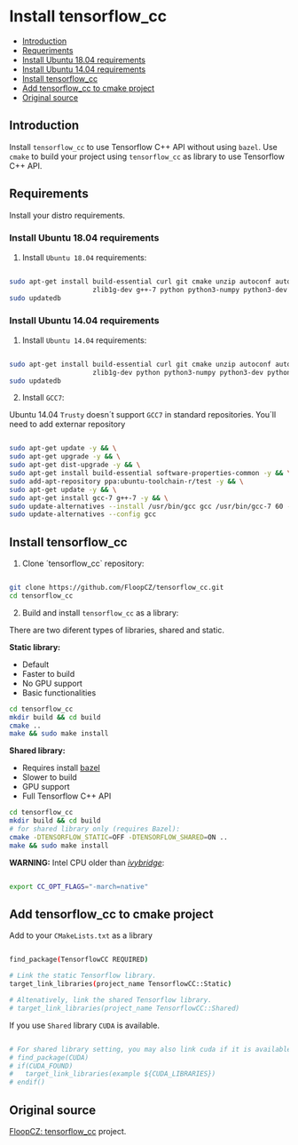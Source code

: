 # Install tensorflow_cc

- [Introduction](#introduction)
- [Requeriments](#requeriments)
- [Install Ubuntu 18.04 requirements](#install-ubuntu-18.04-requirements)
- [Install Ubuntu 14.04 requirements](#install-ubuntu-14.04-requirements)
- [Install tensorflow_cc](#install-tensorflow_cc)
- [Add tensorflow_cc to cmake project](add-tensorflow_cc-to-cmake-project)
- [Original source](#original-source)

## Introduction

Install `tensorflow_cc` to use Tensorflow C++ API without using `bazel`. Use `cmake` to build your project using `tensorflow_cc` as library to use Tensorflow C++ API.

## Requirements

Install your distro requirements.

### Install Ubuntu 18.04 requirements

1. Install `Ubuntu 18.04` requirements:

```bash

sudo apt-get install build-essential curl git cmake unzip autoconf autogen automake libtool mlocate \
                     zlib1g-dev g++-7 python python3-numpy python3-dev python3-pip python3-wheel wget
sudo updatedb

```

### Install Ubuntu 14.04 requirements

1. Install `Ubuntu 14.04` requirements:

```bash

sudo apt-get install build-essential curl git cmake unzip autoconf autogen automake libtool mlocate \
                     zlib1g-dev python python3-numpy python3-dev python3-pip python3-wheel wget
sudo updatedb

```

2. Install `GCC7`:

Ubuntu 14.04 `Trusty` doesn´t support `GCC7` in standard repositories. You´ll need to add externar repository

```bash

sudo apt-get update -y && \
sudo apt-get upgrade -y && \
sudo apt-get dist-upgrade -y && \
sudo apt-get install build-essential software-properties-common -y && \
sudo add-apt-repository ppa:ubuntu-toolchain-r/test -y && \
sudo apt-get update -y && \
sudo apt-get install gcc-7 g++-7 -y && \
sudo update-alternatives --install /usr/bin/gcc gcc /usr/bin/gcc-7 60 --slave /usr/bin/g++ g++ /usr/bin/g++-7 && \
sudo update-alternatives --config gcc

```

## Install tensorflow_cc

1. Clone ´tensorflow_cc` repository:

```bash

git clone https://github.com/FloopCZ/tensorflow_cc.git
cd tensorflow_cc

```

2. Build and install `tensorflow_cc` as a library:

There are two diferent types of libraries, shared and static.

**Static library:**

- Default
- Faster to build
- No GPU support
- Basic functionalities


```bash
cd tensorflow_cc
mkdir build && cd build
cmake ..
make && sudo make install
```
**Shared library:**

- Requires install [bazel](https://github.com/roboticslab-uc3m/installation-guides/blob/master/install-bazel.md)
- Slower to build
- GPU support
- Full Tensorflow C++ API

```bash
cd tensorflow_cc
mkdir build && cd build
# for shared library only (requires Bazel):
cmake -DTENSORFLOW_STATIC=OFF -DTENSORFLOW_SHARED=ON ..
make && sudo make install
```

**WARNING:** Intel CPU older than *[ivybridge](https://ark.intel.com/es-es/products/codename/29902/Ivy-Bridge)*:
```bash

export CC_OPT_FLAGS="-march=native"

``` 

## Add tensorflow_cc to cmake project


Add to your `CMakeLists.txt` as a library
```bash

find_package(TensorflowCC REQUIRED)

# Link the static Tensorflow library.
target_link_libraries(project_name TensorflowCC::Static)

# Altenatively, link the shared Tensorflow library.
# target_link_libraries(project_name TensorflowCC::Shared)

```

If you use `Shared` library `CUDA` is available.

```bash

# For shared library setting, you may also link cuda if it is available.
# find_package(CUDA)
# if(CUDA_FOUND)
#   target_link_libraries(example ${CUDA_LIBRARIES})
# endif()

```
## Original source

[FloopCZ: tensorflow_cc](https://github.com/FloopCZ/tensorflow_cc) project.
